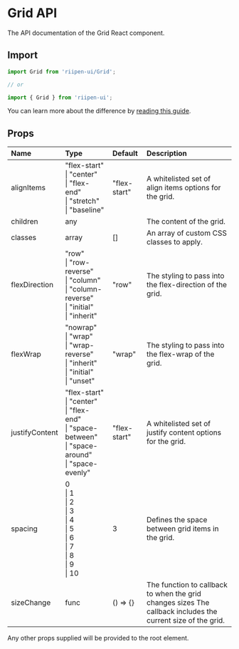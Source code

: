 <!--- This documentation is automatically generated, do not try to edit it. -->

# Grid API

<p class="description">The API documentation of the Grid React component.</p>

## Import

```js
import Grid from 'riipen-ui/Grid';

// or

import { Grid } from 'riipen-ui';
```

You can learn more about the difference by [reading this guide](/guides/bundle-size).

## Props

| Name | Type | Default | Description |
|:-----|:-----|:--------|:------------|
| <span class="prop-name">alignItems</span> | <span class="prop-type">"flex-start"<br>&#124;&nbsp;"center"<br>&#124;&nbsp;"flex-end"<br>&#124;&nbsp;"stretch"<br>&#124;&nbsp;"baseline"</span> | <span class="prop-default">"flex-start"</span> | A whitelisted set of align items options for the grid. |
| <span class="prop-name">children</span> | <span class="prop-type">any</span> |  | The content of the grid. |
| <span class="prop-name">classes</span> | <span class="prop-type">array</span> | <span class="prop-default">[]</span> | An array of custom CSS classes to apply. |
| <span class="prop-name">flexDirection</span> | <span class="prop-type">"row"<br>&#124;&nbsp;"row-reverse"<br>&#124;&nbsp;"column"<br>&#124;&nbsp;"column-reverse"<br>&#124;&nbsp;"initial"<br>&#124;&nbsp;"inherit"</span> | <span class="prop-default">"row"</span> | The styling to pass into the flex-direction of the grid. |
| <span class="prop-name">flexWrap</span> | <span class="prop-type">"nowrap"<br>&#124;&nbsp;"wrap"<br>&#124;&nbsp;"wrap-reverse"<br>&#124;&nbsp;"inherit"<br>&#124;&nbsp;"initial"<br>&#124;&nbsp;"unset"</span> | <span class="prop-default">"wrap"</span> | The styling to pass into the flex-wrap of the grid. |
| <span class="prop-name">justifyContent</span> | <span class="prop-type">"flex-start"<br>&#124;&nbsp;"center"<br>&#124;&nbsp;"flex-end"<br>&#124;&nbsp;"space-between"<br>&#124;&nbsp;"space-around"<br>&#124;&nbsp;"space-evenly"</span> | <span class="prop-default">"flex-start"</span> | A whitelisted set of justify content options for the grid. |
| <span class="prop-name">spacing</span> | <span class="prop-type">0<br>&#124;&nbsp;1<br>&#124;&nbsp;2<br>&#124;&nbsp;3<br>&#124;&nbsp;4<br>&#124;&nbsp;5<br>&#124;&nbsp;6<br>&#124;&nbsp;7<br>&#124;&nbsp;8<br>&#124;&nbsp;9<br>&#124;&nbsp;10</span> | <span class="prop-default">3</span> | Defines the space between grid items in the grid. |
| <span class="prop-name">sizeChange</span> | <span class="prop-type">func</span> | <span class="prop-default">() => {}</span> | The function to callback to when the grid changes sizes The callback includes the current size of the grid. |


Any other props supplied will be provided to the root element.
